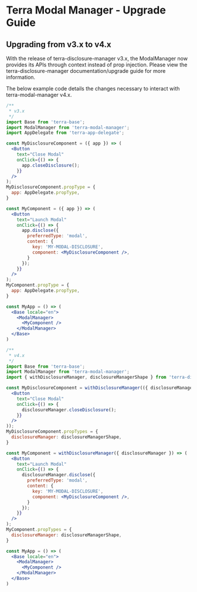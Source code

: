 # Terra Modal Manager - Upgrade Guide

## Upgrading from v3.x to v4.x

With the release of terra-disclosure-manager v3.x, the ModalManager now provides its APIs through context instead of prop injection. Please view the terra-disclosure-manager documentation/upgrade guide for more information. 

The below example code details the changes necessary to interact with terra-modal-manager v4.x.

```jsx
/**
 * v3.x
 */
import Base from 'terra-base';
import ModalManager from 'terra-modal-manager'; 
import AppDelegate from 'terra-app-delegate';

const MyDisclosureComponent = ({ app }) => (
  <Button
    text="Close Modal"
    onClick={() => { 
      app.closeDisclosure();
    }}
  />
);
MyDisclosureComponent.propType = {
  app: AppDelegate.propType,
}

const MyComponent = ({ app }) => (
  <Button
    text="Launch Modal"
    onClick={() => { 
      app.disclose({
        preferredType: 'modal',
        content: {
          key: 'MY-MODAL-DISCLOSURE',
          component: <MyDisclosureComponent />,
        }
      });
    }}
  />
);
MyComponent.propType = {
  app: AppDelegate.propType,
}

const MyApp = () => (
  <Base locale="en">
    <ModalManager>
      <MyComponent />
    </ModalManager>
  </Base>
)

/**
 * v4.x
 */
import Base from 'terra-base';
import ModalManager from 'terra-modal-manager'; 
import { withDisclosureManager, disclosureManagerShape } from 'terra-disclosure-manager';

const MyDisclosureComponent = withDisclosureManager(({ disclosureManager }) => (
  <Button
    text="Close Modal"
    onClick={() => { 
      disclosureManager.closeDisclosure();
    }}
  />
));
MyDisclosureComponent.propTypes = {
  disclosureManager: disclosureManagerShape,
}

const MyComponent = withDisclosureManager({ disclosureManager }) => (
  <Button
    text="Launch Modal"
    onClick={() => { 
      disclosureManager.disclose({
        preferredType: 'modal',
        content: {
          key: 'MY-MODAL-DISCLOSURE',
          component: <MyDisclosureComponent />,
        }
      });
    }}
  />
);
MyComponent.propTypes = {
  disclosureManager: disclosureManagerShape,
}

const MyApp = () => (
  <Base locale="en">
    <ModalManager>
      <MyComponent />
    </ModalManager>
  </Base>
)
```
